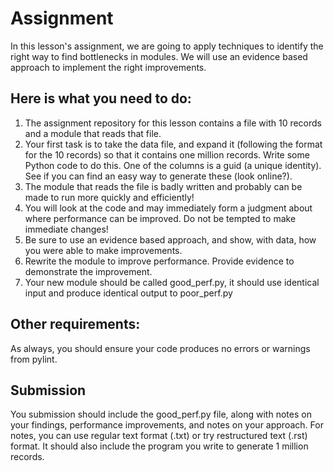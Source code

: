 # Assignment
    
In this lesson's assignment, we are going to apply techniques to identify the
right way to find bottlenecks in modules. We will use an evidence
based approach to implement the right improvements.

Here is what you need to do:
----------------------------

1. The assignment repository for this lesson contains a file with 10 records
   and a module that reads that file.
2. Your first task is to take the data file, and expand it (following the format for the 10 records)
   so that it contains one million records. Write some Python code to do this.
   One of the columns is a guid (a unique identity). See if you can find an easy way to 
   generate these (look online?).
3. The module that reads the file is badly written and probably can be made to run more quickly and
   efficiently!
4. You will look at the code and may immediately form a judgment about where
   performance can be improved. Do not be tempted to make immediate changes!
5. Be sure to use an evidence based approach, and show, with data, how you were able
   to make improvements.
6. Rewrite the module to improve performance. Provide evidence to demonstrate
   the improvement. 
7. Your new module should be called good_perf.py, it should use identical input
   and produce identical output to poor_perf.py

Other requirements:
-------------------
As always, you should ensure your code produces no errors or warnings from pylint.

Submission
----------
You submission should include the good_perf.py file, along with notes on your findings, performance 
improvements, and notes on your approach. For notes, you can use regular text format (.txt) or try restructured
text (.rst) format. It should also include the program you write to generate 1 million records.
